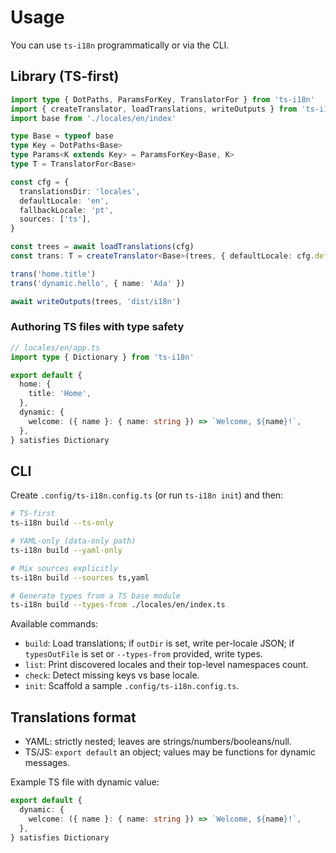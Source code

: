 # Usage

You can use `ts-i18n` programmatically or via the CLI.

## Library (TS-first)

```ts
import type { DotPaths, ParamsForKey, TranslatorFor } from 'ts-i18n'
import { createTranslator, loadTranslations, writeOutputs } from 'ts-i18n'
import base from './locales/en/index'

type Base = typeof base
type Key = DotPaths<Base>
type Params<K extends Key> = ParamsForKey<Base, K>
type T = TranslatorFor<Base>

const cfg = {
  translationsDir: 'locales',
  defaultLocale: 'en',
  fallbackLocale: 'pt',
  sources: ['ts'],
}

const trees = await loadTranslations(cfg)
const trans: T = createTranslator<Base>(trees, { defaultLocale: cfg.defaultLocale, fallbackLocale: cfg.fallbackLocale })

trans('home.title')
trans('dynamic.hello', { name: 'Ada' })

await writeOutputs(trees, 'dist/i18n')
```

### Authoring TS files with type safety

```ts
// locales/en/app.ts
import type { Dictionary } from 'ts-i18n'

export default {
  home: {
    title: 'Home',
  },
  dynamic: {
    welcome: ({ name }: { name: string }) => `Welcome, ${name}!`,
  },
} satisfies Dictionary
```

## CLI

Create `.config/ts-i18n.config.ts` (or run `ts-i18n init`) and then:

```bash
# TS-first
ts-i18n build --ts-only

# YAML-only (data-only path)
ts-i18n build --yaml-only

# Mix sources explicitly
ts-i18n build --sources ts,yaml

# Generate types from a TS base module
ts-i18n build --types-from ./locales/en/index.ts
```

Available commands:

- `build`: Load translations; if `outDir` is set, write per-locale JSON; if `typesOutFile` is set or `--types-from` provided, write types.
- `list`: Print discovered locales and their top-level namespaces count.
- `check`: Detect missing keys vs base locale.
- `init`: Scaffold a sample `.config/ts-i18n.config.ts`.

## Translations format

- YAML: strictly nested; leaves are strings/numbers/booleans/null.
- TS/JS: `export default` an object; values may be functions for dynamic messages.

Example TS file with dynamic value:

```ts
export default {
  dynamic: {
    welcome: ({ name }: { name: string }) => `Welcome, ${name}!`,
  },
} satisfies Dictionary
```
